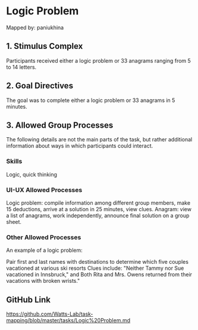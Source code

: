 # Logic Problem

Mapped by: paniukhina 

## 1. Stimulus Complex 
Participants received either a logic problem or 33 anagrams ranging from 5 to 14 letters.

## 2. Goal Directives 
The goal was to complete either a logic problem or 33 anagrams in 5 minutes.

## 3. Allowed Group Processes 
The following details are not the main parts of the task, but rather additional information about ways in which participants could interact.

### Skills 
Logic, quick thinking

### UI-UX Allowed Processes
Logic problem: compile information among different group members, make 15 deductions, arrive at a solution in 25 minutes, view clues. Anagram: view a list of anagrams, work independently, announce final solution on a group sheet.

### Other Allowed Processes
An example of a logic problem:

Pair first and last names with destinations to determine which five couples vacationed at various ski resorts
Clues include: "Neither Tammy nor Sue vacationed in Innsbruck," and Both Rita and Mrs. Owens returned from their vacations with broken wrists."

## GitHub Link 
https://github.com/Watts-Lab/task-mapping/blob/master/tasks/Logic%20Problem.md